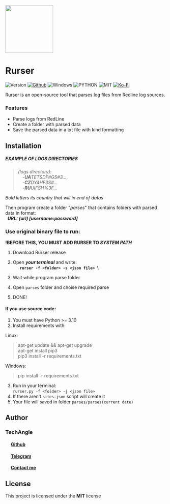 <img src="./src/img/rurser.ico" width="150" height="150">

# Rurser

![Version](https://img.shields.io/badge/version-1.0-ffffff?label=Version)
[![Github](https://img.shields.io/badge/Github-black?style=flat-square&logo=github&color=black)](https://github.com/TechAngle)
![Windows](https://img.shields.io/badge/Windows-0078D6?style=for-the-badge&logo=windows&logoColor=white)
![PYTHON](https://img.shields.io/badge/Python-3776AB?style=for-the-badge&logo=python&logoColor=white)
![MIT](https://img.shields.io/badge/License-MIT-blue.svg)
[![Ko-Fi](https://img.shields.io/badge/Ko--fi-F16061?style=for-the-badge&logo=ko-fi&logoColor=white)](https://ko-fi.com/techangle)

Rurser is an open-source tool that parses log files from Redline log sources.

### Features

- Parse logs from RedLine
- Create a folder with parsed data
- Save the parsed data in a txt file with kind formatting

## Installation

##### EXAMPLE OF LOGS DIRECTORIES
>*(logs directory)*:\
 -***UA**TETSDF#GS#3...*,\
 -***CZ**DY4HF3S#...*\
 -***RU**UIFSH%3F...*

*Bold letters its country that will in end of datas*

Then program create a folder "*parses*" that contains folders with parsed data in format:\
 ***URL: (url) [**username**:**password**]***

### Use original binary file to run:
**!BEFORE THIS, YOU MUST ADD RURSER TO *SYSTEM PATH***
1. Download Rurser release
2. Open ***your terminal*** and write:\
&emsp;**``
rurser -f <folder> -s <json file>
​``**\

2. Wait while program parse folder
3. Open `parses` folder and choise required parse
4. DONE!

#### If you use source code:
1. You must have Python >= 3.10
2. Install requirements with:

Linux:
>apt-get update && apt-get upgrade\
apt-get install pip3\
pip3 install -r requirements.txt

Windows:
>pip install -r requirements.txt
3. Run in your terminal:\
    `​rurser.py -f <folder> -j <json file>`
4. If there aren't `sites.json` script will create it
5. Your file will saved in folder `parses/parses(current date)`

## Author
### TechAngle
#### &emsp; [**Github**](https://github.com/TechAngle)
#### &emsp; [**Telegram**](https://telegram.me/rect4ngle)
#### &emsp; [**Contact me**](mailto:rect4ngle@programmer.net)

## License
This project is licensed under the **MIT** license
